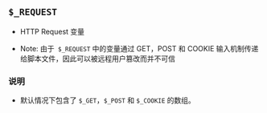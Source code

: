 ## `$_REQUEST`
* HTTP Request 变量

* Note: 由于` $_REQUEST` 中的变量通过 GET，POST 和 COOKIE 输入机制传递给脚本文件，因此可以被远程用户篡改而并不可信

### 说明
* 默认情况下包含了 `$_GET`，`$_POST` 和 `$_COOKIE` 的数组。
